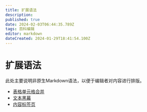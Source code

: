 ```yaml
---
title: 扩展语法
description: 
published: true
date: 2024-02-03T06:44:35.789Z
tags: 百科编辑
editor: markdown
dateCreated: 2024-01-29T18:41:54.100Z
---
```


# 扩展语法
此处主要说明非原生Markdown语法，以便于编辑者对内容进行排版。

- [表格单元格合并](/zh/extend-function/table-rowspan)
- [文本黑幕](/zh/extend-function/spoiler)
- [内容标签页](/zh/extend-function/content-tabs)